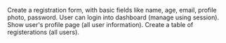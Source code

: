Create a registration form, with basic fields like name, age, email, profile photo, password.
User can login into dashboard (manage using session).
Show user's profile page (all user information).
Create a table of registerations (all users).
